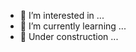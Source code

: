 - 👀 I’m interested in ...
- 🌱 I’m currently learning ...
- 🚧 Under construction ...

<!---
emaildowesley13/emaildowesley13 is a ✨ special ✨ repository because its `README.md` (this file) appears on your GitHub profile.
You can click the Preview link to take a look at your changes.
--->
